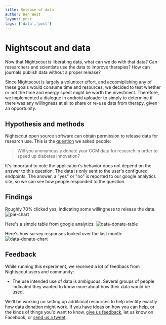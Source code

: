 ```yaml
---
title: Release of data
author: Ben West
layout: post
tags: ['data','post']
---
```


# Nightscout and data

Now that Nightscout is liberating data, what can we do with that data?
Can researchers and scientists use the data to improve therapies?  How
can journals publish data without a proper release?

Since Nightscout is largely a volunteer effort, and accomiplishing any
of these goals would consume time and resources, we decided to test
whether or not the time and energy spent might be worth the
investment.  Therefore, we implemented a dialogue in android uploader
to simply to determine if there was any willingness at all to share
or re-use data from therapy, given an opportunity.

## Hypothesis and methods

Nightscout open source software can obtain permission to release data
for research use.  This is the [question][question-string] we asked people:

> Will you anonymously donate your CGM data for research in order to
> speed up diabetes innovation?

It's important to note the application's behavior does not depend on
the answer to this question.  The data is only sent to the user's
configured endpoints.  The answer, a "yes" or "no" is reported to
our google analytics site, so we can see how people responded to the
question.

## Findings

Roughly 70% clicked yes, indicating some willingness to release the
data.
![pie-chart][pie-chart]

Here's a simple table from google analytics.
![data-donate-table][data-donate-table]

Here's how survey responses looked over the last month:
![data-donate-chart][data-donate-chart]


## Feedback

While running this experiment, we received a lot of feedback from
Nightscout users and community:

* The use intended use of data is ambiguous.  Several groups of people
  indicated they wanted to know more about how their data would be
  used.

We'll be working on setting up additional resources to help identify
exactly how data donation might work.  If you have ideas on how you
can help, or the kinds of things you'd want to know,
[give us feedback][designing-android-dialogue], let us know on
Facebook, or [send us a tweet][nightscout-twitter].


[question-string]: https://github.com/nightscout/android-uploader/blob/6e4ceddc672cd27eaa61fccd597d541dee829c11/app/src/main/res/values/strings.xml#L36
[designing-android-dialogue]: https://github.com/nightscout/android-uploader/issues/129
[nightscout-twitter]: https://twitter.com/nightscoutproj



[pie-chart]: http://i.imgur.com/xkzjxI1.png
[data-donate-table]: http://i.imgur.com/IATgNfT.png
[data-donate-chart]: http://i.imgur.com/oXM9G4E.png

